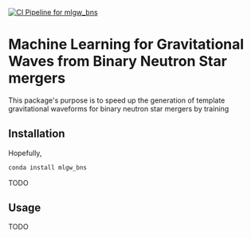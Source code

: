 [![CI Pipeline for mlgw_bns](https://github.com/jacopok/mlgw_bns/actions/workflows/ci.yaml/badge.svg)](https://github.com/jacopok/mlgw_bns/actions/workflows/ci.yaml)

# Machine Learning for Gravitational Waves from Binary Neutron Star mergers

This package's purpose is to speed up the generation of template gravitational waveforms for binary neutron star mergers by training 

## Installation 

Hopefully, 
```python
conda install mlgw_bns 
```
TODO 

## Usage

TODO 